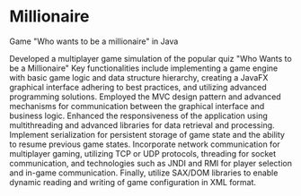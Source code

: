 # Millionaire
Game "Who wants to be a millionaire" in Java

Developed a multiplayer game simulation of the popular quiz "Who Wants to be a Millionaire"
Key functionalities include implementing a game engine with basic game logic and data structure hierarchy, creating a JavaFX graphical interface adhering to best practices, and utilizing advanced programming solutions. Employed the MVC design pattern and advanced mechanisms for communication between the graphical interface and business logic. Enhanced the responsiveness of the application using multithreading and advanced libraries for data retrieval and processing. Implement serialization for persistent storage of game state and the ability to resume previous game states. Incorporate network communication for multiplayer gaming, utilizing TCP or UDP protocols, threading for socket communication, and technologies such as JNDI and RMI for player selection and in-game communication. Finally, utilize SAX/DOM libraries to enable dynamic reading and writing of game configuration in XML format.

